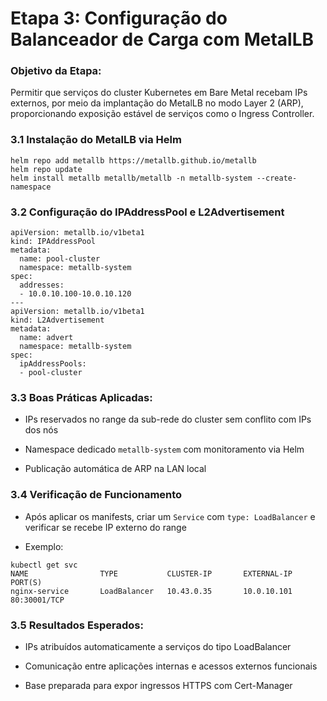 # Etapa 3: Configuração do Balanceador de Carga com MetalLB

### Objetivo da Etapa:

Permitir que serviços do cluster Kubernetes em Bare Metal recebam IPs externos, por meio da implantação do MetalLB no modo Layer 2 (ARP), proporcionando exposição estável de serviços como o Ingress Controller.

### 3.1 Instalação do MetalLB via Helm

```
helm repo add metallb https://metallb.github.io/metallb
helm repo update
helm install metallb metallb/metallb -n metallb-system --create-namespace
```

### 3.2 Configuração do IPAddressPool e L2Advertisement

```
apiVersion: metallb.io/v1beta1
kind: IPAddressPool
metadata:
  name: pool-cluster
  namespace: metallb-system
spec:
  addresses:
  - 10.0.10.100-10.0.10.120
---
apiVersion: metallb.io/v1beta1
kind: L2Advertisement
metadata:
  name: advert
  namespace: metallb-system
spec:
  ipAddressPools:
  - pool-cluster
```

### 3.3 Boas Práticas Aplicadas:

- IPs reservados no range da sub-rede do cluster sem conflito com IPs dos nós
    
- Namespace dedicado `metallb-system` com monitoramento via Helm
    
- Publicação automática de ARP na LAN local
    

### 3.4 Verificação de Funcionamento

- Após aplicar os manifests, criar um `Service` com `type: LoadBalancer` e verificar se recebe IP externo do range
    
- Exemplo:
    

```
kubectl get svc
NAME                TYPE           CLUSTER-IP       EXTERNAL-IP     PORT(S)
nginx-service       LoadBalancer   10.43.0.35       10.0.10.101     80:30001/TCP
```

### 3.5 Resultados Esperados:

- IPs atribuídos automaticamente a serviços do tipo LoadBalancer
    
- Comunicação entre aplicações internas e acessos externos funcionais
    
- Base preparada para expor ingressos HTTPS com Cert-Manager
